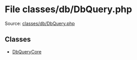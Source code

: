 File classes/db/DbQuery.php
=========
Source: [classes/db/DbQuery.php](https://github.com/PrestaShop/PrestaShop/blob/1.6.1.1/classes/db/DbQuery.php)


Classes
-------

* [DbQueryCore](class.DbQueryCore)

